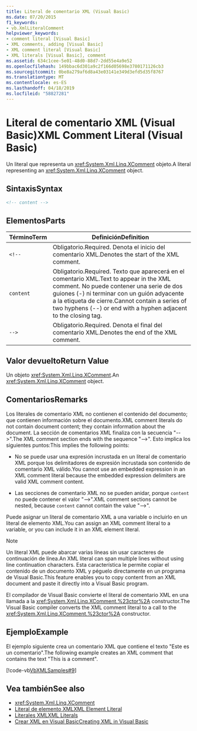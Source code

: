 ```yaml
---
title: Literal de comentario XML (Visual Basic)
ms.date: 07/20/2015
f1_keywords:
- vb.XmlLiteralComment
helpviewer_keywords:
- comment literal [Visual Basic]
- XML comments, adding [Visual Basic]
- XML comment literal [Visual Basic]
- XML literals [Visual Basic], comment
ms.assetid: 634c1cee-5e01-48d0-88d7-2dd55e4a9e52
ms.openlocfilehash: 149bbac6d301a9c2f166d05698e3780171126cb3
ms.sourcegitcommit: 0be8a279af6d8a43e03141e349d3efd5d35f8767
ms.translationtype: MT
ms.contentlocale: es-ES
ms.lasthandoff: 04/18/2019
ms.locfileid: "58827281"
---
```

# <a name="xml-comment-literal-visual-basic"></a><span data-ttu-id="b8d41-102">Literal de comentario XML (Visual Basic)</span><span class="sxs-lookup"><span data-stu-id="b8d41-102">XML Comment Literal (Visual Basic)</span></span>
<span data-ttu-id="b8d41-103">Un literal que representa un <xref:System.Xml.Linq.XComment> objeto.</span><span class="sxs-lookup"><span data-stu-id="b8d41-103">A literal representing an <xref:System.Xml.Linq.XComment> object.</span></span>  
  
## <a name="syntax"></a><span data-ttu-id="b8d41-104">Sintaxis</span><span class="sxs-lookup"><span data-stu-id="b8d41-104">Syntax</span></span>  
  
```xml  
<!-- content -->  
```  
  
## <a name="parts"></a><span data-ttu-id="b8d41-105">Elementos</span><span class="sxs-lookup"><span data-stu-id="b8d41-105">Parts</span></span>  
  
|<span data-ttu-id="b8d41-106">Término</span><span class="sxs-lookup"><span data-stu-id="b8d41-106">Term</span></span>|<span data-ttu-id="b8d41-107">Definición</span><span class="sxs-lookup"><span data-stu-id="b8d41-107">Definition</span></span>|  
|---|---|  
|`<!--`|<span data-ttu-id="b8d41-108">Obligatorio.</span><span class="sxs-lookup"><span data-stu-id="b8d41-108">Required.</span></span> <span data-ttu-id="b8d41-109">Denota el inicio del comentario XML.</span><span class="sxs-lookup"><span data-stu-id="b8d41-109">Denotes the start of the XML comment.</span></span>|  
|`content`|<span data-ttu-id="b8d41-110">Obligatorio.</span><span class="sxs-lookup"><span data-stu-id="b8d41-110">Required.</span></span> <span data-ttu-id="b8d41-111">Texto que aparecerá en el comentario XML.</span><span class="sxs-lookup"><span data-stu-id="b8d41-111">Text to appear in the XML comment.</span></span> <span data-ttu-id="b8d41-112">No puede contener una serie de dos guiones (-) ni terminar con un guión adyacente a la etiqueta de cierre.</span><span class="sxs-lookup"><span data-stu-id="b8d41-112">Cannot contain a series of two hyphens (--) or end with a hyphen adjacent to the closing tag.</span></span>|  
|`-->`|<span data-ttu-id="b8d41-113">Obligatorio.</span><span class="sxs-lookup"><span data-stu-id="b8d41-113">Required.</span></span> <span data-ttu-id="b8d41-114">Denota el final del comentario XML.</span><span class="sxs-lookup"><span data-stu-id="b8d41-114">Denotes the end of the XML comment.</span></span>|  
  
## <a name="return-value"></a><span data-ttu-id="b8d41-115">Valor devuelto</span><span class="sxs-lookup"><span data-stu-id="b8d41-115">Return Value</span></span>  
 <span data-ttu-id="b8d41-116">Un objeto <xref:System.Xml.Linq.XComment>.</span><span class="sxs-lookup"><span data-stu-id="b8d41-116">An <xref:System.Xml.Linq.XComment> object.</span></span>  
  
## <a name="remarks"></a><span data-ttu-id="b8d41-117">Comentarios</span><span class="sxs-lookup"><span data-stu-id="b8d41-117">Remarks</span></span>  
 <span data-ttu-id="b8d41-118">Los literales de comentario XML no contienen el contenido del documento; que contienen información sobre el documento.</span><span class="sxs-lookup"><span data-stu-id="b8d41-118">XML comment literals do not contain document content; they contain information about the document.</span></span> <span data-ttu-id="b8d41-119">La sección de comentarios XML finaliza con la secuencia "-->".</span><span class="sxs-lookup"><span data-stu-id="b8d41-119">The XML comment section ends with the sequence "-->".</span></span> <span data-ttu-id="b8d41-120">Esto implica los siguientes puntos:</span><span class="sxs-lookup"><span data-stu-id="b8d41-120">This implies the following points:</span></span>  
  
-   <span data-ttu-id="b8d41-121">No se puede usar una expresión incrustada en un literal de comentario XML porque los delimitadores de expresión incrustada son contenido de comentario XML válido.</span><span class="sxs-lookup"><span data-stu-id="b8d41-121">You cannot use an embedded expression in an XML comment literal because the embedded expression delimiters are valid XML comment content.</span></span>  
  
-   <span data-ttu-id="b8d41-122">Las secciones de comentario XML no se pueden anidar, porque `content` no puede contener el valor "-->".</span><span class="sxs-lookup"><span data-stu-id="b8d41-122">XML comment sections cannot be nested, because `content` cannot contain the value "-->".</span></span>  
  
 <span data-ttu-id="b8d41-123">Puede asignar un literal de comentario XML a una variable o incluirlo en un literal de elemento XML.</span><span class="sxs-lookup"><span data-stu-id="b8d41-123">You can assign an XML comment literal to a variable, or you can include it in an XML element literal.</span></span>  
  
> [!NOTE]
>  <span data-ttu-id="b8d41-124">Un literal XML puede abarcar varias líneas sin usar caracteres de continuación de línea.</span><span class="sxs-lookup"><span data-stu-id="b8d41-124">An XML literal can span multiple lines without using line continuation characters.</span></span> <span data-ttu-id="b8d41-125">Esta característica le permite copiar el contenido de un documento XML y péguelo directamente en un programa de Visual Basic.</span><span class="sxs-lookup"><span data-stu-id="b8d41-125">This feature enables you to copy content from an XML document and paste it directly into a Visual Basic program.</span></span>  
  
 <span data-ttu-id="b8d41-126">El compilador de Visual Basic convierte el literal de comentario XML en una llamada a la <xref:System.Xml.Linq.XComment.%23ctor%2A> constructor.</span><span class="sxs-lookup"><span data-stu-id="b8d41-126">The Visual Basic compiler converts the XML comment literal to a call to the <xref:System.Xml.Linq.XComment.%23ctor%2A> constructor.</span></span>  
  
## <a name="example"></a><span data-ttu-id="b8d41-127">Ejemplo</span><span class="sxs-lookup"><span data-stu-id="b8d41-127">Example</span></span>  
 <span data-ttu-id="b8d41-128">El ejemplo siguiente crea un comentario XML que contiene el texto "Este es un comentario".</span><span class="sxs-lookup"><span data-stu-id="b8d41-128">The following example creates an XML comment that contains the text "This is a comment".</span></span>  
  
 [!code-vb[VbXMLSamples#9](~/samples/snippets/visualbasic/VS_Snippets_VBCSharp/VbXMLSamples/VB/XMLSamples4.vb#9)]  
  
## <a name="see-also"></a><span data-ttu-id="b8d41-129">Vea también</span><span class="sxs-lookup"><span data-stu-id="b8d41-129">See also</span></span>

- <xref:System.Xml.Linq.XComment>
- [<span data-ttu-id="b8d41-130">Literal de elemento XML</span><span class="sxs-lookup"><span data-stu-id="b8d41-130">XML Element Literal</span></span>](../../../visual-basic/language-reference/xml-literals/xml-element-literal.md)
- [<span data-ttu-id="b8d41-131">Literales XML</span><span class="sxs-lookup"><span data-stu-id="b8d41-131">XML Literals</span></span>](../../../visual-basic/language-reference/xml-literals/index.md)
- [<span data-ttu-id="b8d41-132">Crear XML en Visual Basic</span><span class="sxs-lookup"><span data-stu-id="b8d41-132">Creating XML in Visual Basic</span></span>](../../../visual-basic/programming-guide/language-features/xml/creating-xml.md)
